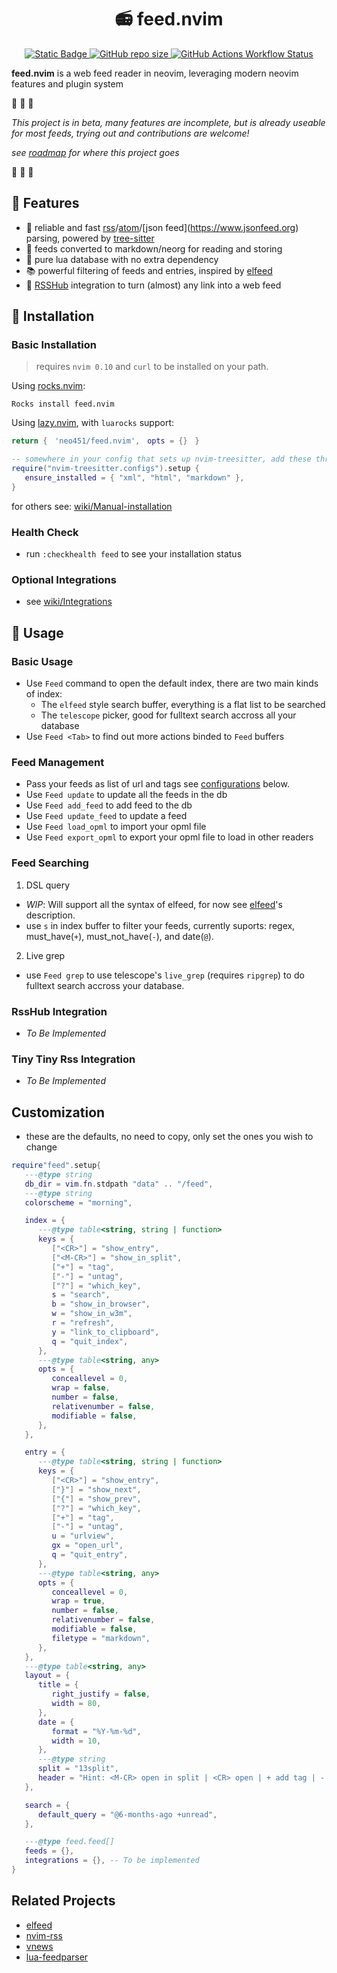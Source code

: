 <h1 align="center"> 📻 feed.nvim </h1>
<p align="center">
  <a href="https://github.com/neovim/neovim">
    <img alt="Static Badge" src="https://img.shields.io/badge/neovim-version?style=for-the-badge&logo=neovim&label=%3E%3D%200.10&color=green">
  </a>
  <a href="https://github.com/neo451/feed.nvim">
    <img alt="GitHub repo size" src="https://img.shields.io/github/repo-size/neo451/feed.nvim?style=for-the-badge&logo=hackthebox">
  </a>
  <a href="https://github.com/neo451/feed.nvim/actions/workflows/busted.yml">
  <img alt="GitHub Actions Workflow Status" src="https://img.shields.io/github/actions/workflow/status/neo451/feed.nvim/busted.yml?style=for-the-badge&label=TESTS&color=green">
  </a>
</p>

**feed.nvim** is a web feed reader in neovim, leveraging modern neovim features and plugin system

🚧 🚧 🚧

*This project is in beta, many features are incomplete, but is already useable for most feeds, trying out and contributions are welcome!*

*see [roadmap](https://github.com/neo451/feed.nvim/wiki/Roadmap) for where this project goes*

🚧 🚧 🚧

## 🌟 Features

- 🌲 reliable and fast [rss](https://en.wikipedia.org/wiki/RSS)/[atom](https://en.wikipedia.org/wiki/Atom_(web_standard))/[json feed](https://www.jsonfeed.org) parsing, powered by [tree-sitter](https://github.com/nvim-treesitter/nvim-treesitter)
- 📝 feeds converted to markdown/neorg for reading and storing
- 🏪 pure lua database with no extra dependency
- 📚 powerful filtering of feeds and entries, inspired by [elfeed](https://github.com/skeeto/elfeed)
- 📶 [RSSHub](https://github.com/DIYgod/RSSHub) integration to turn (almost) any link into a web feed

## 🚀 Installation

### Basic Installation

> requires `nvim 0.10` and `curl` to be installed on your path.

Using [rocks.nvim](https://github.com/nvim-neorocks/rocks.nvim):

```
Rocks install feed.nvim
```

Using [lazy.nvim](https://github.com/folke/lazy.nvim), with `luarocks` support:

```lua
return {　'neo451/feed.nvim',　opts = {}　}
```

```lua
-- somewhere in your config that sets up nvim-treesitter, add these three filetypes to the ensure_installed list:
require("nvim-treesitter.configs").setup {
   ensure_installed = { "xml", "html", "markdown" },
}
```

for others see: [wiki/Manual-installation](https://github.com/neo451/feed.nvim/wiki/Manual-installation)


### Health Check

- run `:checkhealth feed` to see your installation status

### Optional Integrations

- see [wiki/Integrations](https://github.com/neo451/feed.nvim/wiki/Integrations)

## 🔖 Usage

### Basic Usage

- Use `Feed` command to open the default index, there are two main kinds of index:
  - The `elfeed` style search buffer, everything is a flat list to be searched
  - The `telescope` picker, good for fulltext search accross all your database
- Use `Feed <Tab>` to find out more actions binded to `Feed` buffers

### Feed Management
- Pass your feeds as list of url and tags see [configurations](#configurations) below.
- Use `Feed update` to update all the feeds in the db
- Use `Feed add_feed` to add feed to the db
- Use `Feed update_feed` to update a feed
- Use `Feed load_opml` to import your opml file
- Use `Feed export_opml` to export your opml file to load in other readers

### Feed Searching

1. DSL query
  - *WIP*: Will support all the syntax of elfeed, for now see [elfeed](https://github.com/skeeto/elfeed/tree/master?tab=readme-ov-file#filter-syntax)'s description.
  - use `s` in index buffer to filter your feeds, currently suports: regex, must_have(`+`), must_not_have(`-`), and date(`@`).

2. Live grep
  - use `Feed grep` to use telescope's `live_grep` (requires `ripgrep`) to do fulltext search accross your database.

### RssHub Integration

- *To Be Implemented*

### Tiny Tiny Rss Integration

- *To Be Implemented*

## Customization

- these are the defaults, no need to copy, only set the ones you wish to change

```lua
require"feed".setup{
   ---@type string
   db_dir = vim.fn.stdpath "data" .. "/feed",
   ---@type string
   colorscheme = "morning",

   index = {
      ---@type table<string, string | function>
      keys = {
         ["<CR>"] = "show_entry",
         ["<M-CR>"] = "show_in_split",
         ["+"] = "tag",
         ["-"] = "untag",
         ["?"] = "which_key",
         s = "search",
         b = "show_in_browser",
         w = "show_in_w3m",
         r = "refresh",
         y = "link_to_clipboard",
         q = "quit_index",
      },
      ---@type table<string, any>
      opts = {
         conceallevel = 0,
         wrap = false,
         number = false,
         relativenumber = false,
         modifiable = false,
      },
   },

   entry = {
      ---@type table<string, string | function>
      keys = {
         ["<CR>"] = "show_entry",
         ["}"] = "show_next",
         ["{"] = "show_prev",
         ["?"] = "which_key",
         ["+"] = "tag",
         ["-"] = "untag",
         u = "urlview",
         gx = "open_url",
         q = "quit_entry",
      },
      ---@type table<string, any>
      opts = {
         conceallevel = 0,
         wrap = true,
         number = false,
         relativenumber = false,
         modifiable = false,
         filetype = "markdown",
      },
   },
   ---@type table<string, any>
   layout = {
      title = {
         right_justify = false,
         width = 80,
      },
      date = {
         format = "%Y-%m-%d",
         width = 10,
      },
      ---@type string
      split = "13split",
      header = "Hint: <M-CR> open in split | <CR> open | + add tag | - remove tag | ? help", -- To be implemented
   },

   search = {
      default_query = "@6-months-ago +unread",
   },

   ---@type feed.feed[]
   feeds = {},
   integrations = {}, -- To be implemented
}

```

## Related Projects

- [elfeed](https://github.com/skeeto/elfeed)
- [nvim-rss](https://github.com/EMPAT94/nvim-rss)
- [vnews](https://github.com/danchoi/vnews)
- [lua-feedparser](https://github.com/slact/lua-feedparser)
